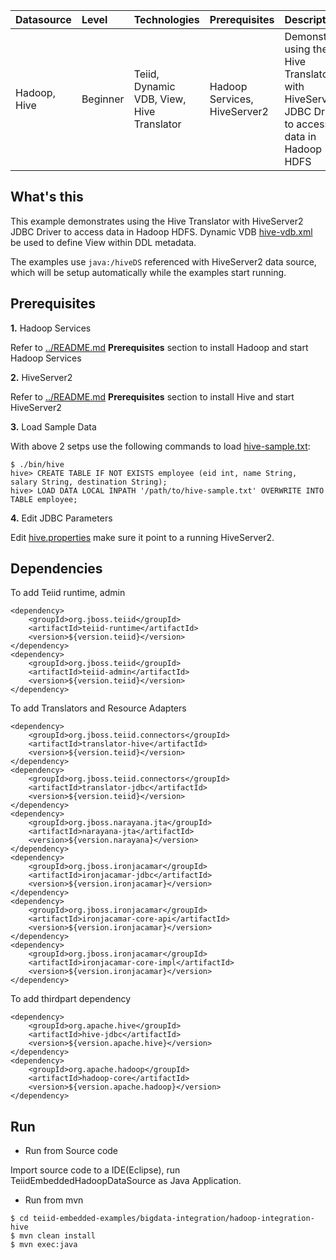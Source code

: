 | **Datasource** | **Level** | **Technologies** | **Prerequisites** | **Description** |
|:---------|:----------|:-----------------|:------------------|:----------------|
|Hadoop, Hive |Beginner |Teiid, Dynamic VDB, View, Hive Translator |Hadoop Services, HiveServer2 |Demonstrates using the Hive Translator with HiveServer2 JDBC Driver to access data in Hadoop HDFS |

## What's this

This example demonstrates using the Hive Translator with HiveServer2 JDBC Driver to access data in Hadoop HDFS. Dynamic VDB [hive-vdb.xml](src/main/resources/hive-vdb.xml) be used to define View within DDL metadata.

The examples use `java:/hiveDS` referenced with HiveServer2 data source, which will be setup automatically while the examples start running.

## Prerequisites

**1.** Hadoop Services

Refer to [../README.md](../README.md) **Prerequisites** section to install Hadoop and start Hadoop Services


**2.** HiveServer2 

Refer to [../README.md](../README.md) **Prerequisites** section to install Hive and start HiveServer2

**3.** Load Sample Data

With above 2 setps use the following commands to load [hive-sample.txt](src/main/resources/hive-sample.txt):

~~~
$ ./bin/hive
hive> CREATE TABLE IF NOT EXISTS employee (eid int, name String, salary String, destination String);
hive> LOAD DATA LOCAL INPATH '/path/to/hive-sample.txt' OVERWRITE INTO TABLE employee;
~~~

**4.** Edit JDBC Parameters

Edit [hive.properties](src/main/resources/hive.properties) make sure it point to a running HiveServer2.

## Dependencies

To add Teiid runtime, admin

~~~
<dependency>
    <groupId>org.jboss.teiid</groupId>
    <artifactId>teiid-runtime</artifactId>
    <version>${version.teiid}</version>
</dependency>
<dependency>
    <groupId>org.jboss.teiid</groupId>
    <artifactId>teiid-admin</artifactId>
    <version>${version.teiid}</version>
</dependency>
~~~

To add Translators and Resource Adapters

~~~
<dependency>
    <groupId>org.jboss.teiid.connectors</groupId>
    <artifactId>translator-hive</artifactId>
    <version>${version.teiid}</version>
</dependency>
<dependency>
    <groupId>org.jboss.teiid.connectors</groupId>
    <artifactId>translator-jdbc</artifactId>
    <version>${version.teiid}</version>
</dependency>
<dependency>
    <groupId>org.jboss.narayana.jta</groupId>
    <artifactId>narayana-jta</artifactId>
    <version>${version.narayana}</version>
</dependency>
<dependency>
    <groupId>org.jboss.ironjacamar</groupId>
    <artifactId>ironjacamar-jdbc</artifactId>
    <version>${version.ironjacamar}</version>
</dependency>
<dependency>
    <groupId>org.jboss.ironjacamar</groupId>
    <artifactId>ironjacamar-core-api</artifactId>
    <version>${version.ironjacamar}</version>
</dependency>
<dependency>
    <groupId>org.jboss.ironjacamar</groupId>
    <artifactId>ironjacamar-core-impl</artifactId>
    <version>${version.ironjacamar}</version>
</dependency>
~~~

To add thirdpart dependency

~~~
<dependency>
    <groupId>org.apache.hive</groupId>
    <artifactId>hive-jdbc</artifactId>
    <version>${version.apache.hive}</version>
</dependency>		
<dependency>
    <groupId>org.apache.hadoop</groupId>
    <artifactId>hadoop-core</artifactId>
    <version>${version.apache.hadoop}</version>
</dependency>
~~~

## Run

* Run from Source code

Import source code to a IDE(Eclipse), run TeiidEmbeddedHadoopDataSource as Java Application.

* Run from mvn

~~~
$ cd teiid-embedded-examples/bigdata-integration/hadoop-integration-hive
$ mvn clean install
$ mvn exec:java
~~~
